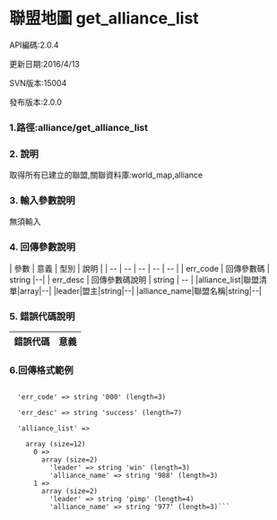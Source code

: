 # 聯盟地圖 get_alliance_list



API編碼:2.0.4

> 

更新日期:2016/4/13

> 

SVN版本:15004

> 

發布版本:2.0.0
### 1.路徑:alliance/get_alliance_list

### 2. 說明
取得所有已建立的聯盟,關聯資料庫:world_map,alliance
### 3. 輸入參數說明
無須輸入

### 4. 回傳參數說明
| 參數 | 意義 | 型別 | 說明 |
| -- | -- | -- | -- | -- |
| err_code | 回傳參數碼 | string |--|
| err_desc | 回傳參數碼說明 | string | -- |
|alliance_list|聯盟清單|array|--|
|leader|盟主|string|--|
|alliance_name|聯盟名稱|string|--|


### 5. 錯誤代碼說明
|錯誤代碼|意義|
|--|--|


### 6.回傳格式範例
```array (size=3)

  'err_code' => string '000' (length=3)
  
  'err_desc' => string 'success' (length=7)
  
  'alliance_list' => 
  
    array (size=12)
      0 => 
        array (size=2)
          'leader' => string 'win' (length=3)
          'alliance_name' => string '988' (length=3)
      1 => 
        array (size=2)
          'leader' => string 'pimp' (length=4)
          'alliance_name' => string '977' (length=3)```